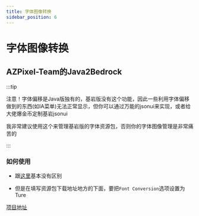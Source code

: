 ```yaml
---
title: 字体图像转换
sidebar_position: 6
---
```


# 字体图像转换

## AZPixel-Team的Java2Bedrock

:::tip

注意！字体偏移是Java版独有的，基岩版没有这个功能，因此一些利用字体偏移做到的东西(如IA菜单)无法正常显示，但你可以通过万能的jsonui来实现，或者给大佬爆金币定制基岩jsonui

我非常建议使用这个来管理基岩版的字体资源包，否则你的字体图像管理是非常痛苦的

:::

### 如何使用

- 跟[这里](https://yizhan.wiki/NitWikit/process/mobile-player/Geyser/Upgrade/Custom-item-model-map#%E5%9C%A8%E7%BA%BF%E8%BD%AC%E6%8D%A2)基本没有区别

- 但是在填写资源包下载地址地方的下面，要把`Font Conversion`选项设置为Ture

[项目地址](https://github.com/AZPixel-Team/Java2Bedrock)
